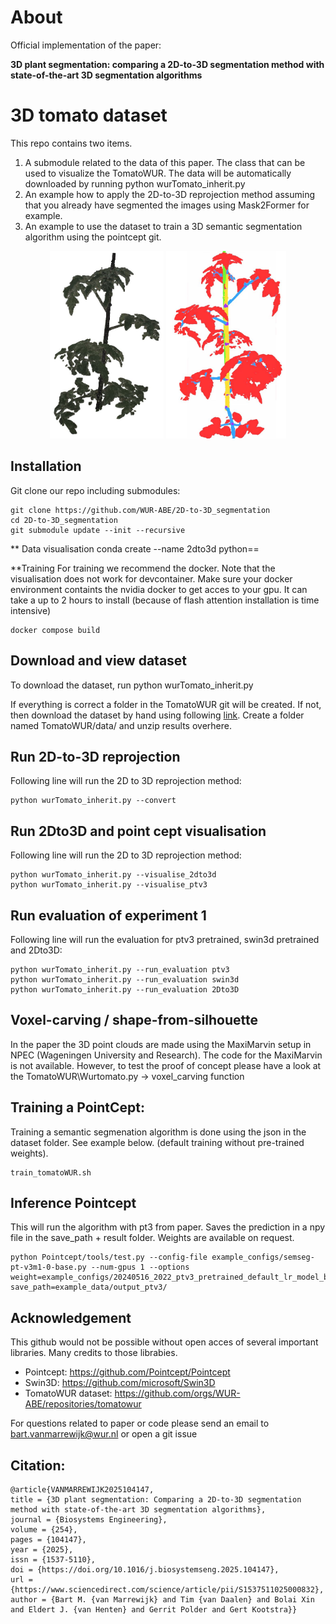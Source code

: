 

# About 
Official implementation of the paper:

**3D plant segmentation: comparing a 2D-to-3D segmentation method with state-of-the-art 3D segmentation algorithms**



# 3D tomato dataset


This repo contains two items. 
1. A submodule related to the data of this paper. The class that can be used to visualize the TomatoWUR. The data will be automatically downloaded by running python wurTomato_inherit.py
2. An example how to apply the 2D-to-3D reprojection method assuming that you already have segmented the images using Mask2Former for example.
3. An example to use the dataset to train a 3D semantic segmentation algorithm using the pointcept git.  

<center>
    <p align="center">
        <img src="Resources/3D_tomato_plant.png" height="300" />
        <img src="Resources/3D_tomato_plant_semantic.png" height="300" />
    </p>
</center>

## Installation



Git clone our repo including submodules:
```
git clone https://github.com/WUR-ABE/2D-to-3D_segmentation
cd 2D-to-3D_segmentation
git submodule update --init --recursive
```

** Data visualisation
conda create --name 2dto3d python==

**Training
For training we recommend the docker. Note that the visualisation does not work for devcontainer.
Make sure your docker environment containts the nvidia docker to get acces to your gpu. It can take a up to 2 hours to install (because of flash attention installation is time intensive)

```
docker compose build
```

## Download and view dataset
To download the dataset, run python wurTomato_inherit.py

If everything is correct a folder in the TomatoWUR git will be created.
If not, then download the dataset by hand using following [link](https://data.4tu.nl/ndownloader/items/e2c59841-4653-45de-a75e-4994b2766a2f/versions/1). Create a folder named TomatoWUR/data/ and unzip results overhere.


## Run 2D-to-3D reprojection
Following line will run the 2D to 3D reprojection method:
```
python wurTomato_inherit.py --convert
```

## Run 2Dto3D and point cept visualisation
Following line will run the 2D to 3D reprojection method:
```
python wurTomato_inherit.py --visualise_2dto3d
python wurTomato_inherit.py --visualise_ptv3
```

## Run evaluation of experiment 1
Following line will run the evaluation for ptv3 pretrained, swin3d pretrained and 2Dto3D:
```
python wurTomato_inherit.py --run_evaluation ptv3
python wurTomato_inherit.py --run_evaluation swin3d
python wurTomato_inherit.py --run_evaluation 2Dto3D
```


## Voxel-carving / shape-from-silhouette
In the paper the 3D point clouds are made using the MaxiMarvin setup in NPEC (Wageningen University and Research).
The code for the MaxiMarvin is not available. However, to test the proof of concept please have a look at the TomatoWUR\Wurtomato.py -> voxel_carving function



## Training a PointCept:
Training a semantic segmenation algorithm is done using the json in the dataset folder. See example below. (default training without pre-trained weights).

```
train_tomatoWUR.sh
```

## Inference Pointcept
This will run the algorithm with pt3 from paper. Saves the prediction in a npy file in the save_path + result folder. Weights are available on request.

```
python Pointcept/tools/test.py --config-file example_configs/semseg-pt-v3m1-0-base.py --num-gpus 1 --options weight=example_configs/20240516_2022_ptv3_pretrained_default_lr_model_best.pth save_path=example_data/output_ptv3/

```


## Acknowledgement
This github would not be possible without open acces of several important libraries. Many credits to those librabies.

- Pointcept:              https://github.com/Pointcept/Pointcept
- Swin3D:                 https://github.com/microsoft/Swin3D
- TomatoWUR dataset:      https://github.com/orgs/WUR-ABE/repositories/tomatowur

For questions related to paper or code please send an email to bart.vanmarrewijk@wur.nl or open a git issue


## Citation:
```
@article{VANMARREWIJK2025104147,
title = {3D plant segmentation: Comparing a 2D-to-3D segmentation method with state-of-the-art 3D segmentation algorithms},
journal = {Biosystems Engineering},
volume = {254},
pages = {104147},
year = {2025},
issn = {1537-5110},
doi = {https://doi.org/10.1016/j.biosystemseng.2025.104147},
url = {https://www.sciencedirect.com/science/article/pii/S1537511025000832},
author = {Bart M. {van Marrewijk} and Tim {van Daalen} and Bolai Xin and Eldert J. {van Henten} and Gerrit Polder and Gert Kootstra}}
```
